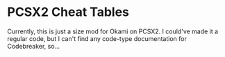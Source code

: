 # PCSX2 Cheat Tables

Currently, this is just a size mod for Okami on PCSX2. I could've made it a regular code, but I can't find any code-type documentation for Codebreaker, so...

